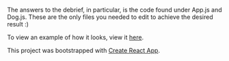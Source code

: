 The answers to the debrief, in particular, is the code found under App.js and Dog.js. These are the only files you needed to edit to achieve the desired result :) 

To view an example of how it looks, view it [here](https://workforclass.github.io/reactdebrief2ans/).

This project was bootstrapped with [Create React App](https://github.com/facebook/create-react-app).
